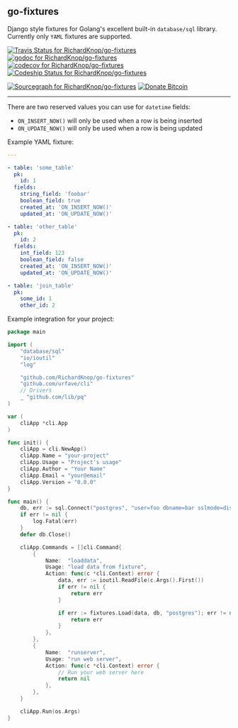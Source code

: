 ## go-fixtures

Django style fixtures for Golang's excellent built-in `database/sql` library. Currently only `YAML` fixtures are supported.

[![Travis Status for RichardKnop/go-fixtures](https://travis-ci.org/RichardKnop/go-fixtures.svg?branch=master&label=linux+build)](https://travis-ci.org/RichardKnop/go-fixtures)
[![godoc for RichardKnop/go-fixtures](https://godoc.org/github.com/nathany/looper?status.svg)](http://godoc.org/github.com/RichardKnop/go-fixtures)
[![codecov for RichardKnop/go-fixtures](https://codecov.io/gh/RichardKnop/go-fixtures/branch/master/graph/badge.svg)](https://codecov.io/gh/RichardKnop/go-fixtures)
[![Codeship Status for RichardKnop/go-fixtures](https://codeship.com/projects/2972d6c0-37b3-0134-ffd1-02b643534a44/status?branch=master)](https://codeship.com/projects/165845)

[![Sourcegraph for RichardKnop/go-fixtures](https://sourcegraph.com/github.com/RichardKnop/go-fixtures/-/badge.svg)](https://sourcegraph.com/github.com/RichardKnop/go-fixtures?badge)
[![Donate Bitcoin](https://img.shields.io/badge/donate-bitcoin-orange.svg)](https://richardknop.github.io/donate/)

---


There are two reserved values you can use for `datetime` fields:

* `ON_INSERT_NOW()` will only be used when a row is being inserted
* `ON_UPDATE_NOW()` will only be used when a row is being updated

Example YAML fixture:

```yaml
---

- table: 'some_table'
  pk:
    id: 1
  fields:
    string_field: 'foobar'
    boolean_field: true
    created_at: 'ON_INSERT_NOW()'
    updated_at: 'ON_UPDATE_NOW()'

- table: 'other_table'
  pk:
    id: 2
  fields:
    int_field: 123
    boolean_field: false
    created_at: 'ON_INSERT_NOW()'
    updated_at: 'ON_UPDATE_NOW()'

- table: 'join_table'
  pk:
    some_id: 1
    other_id: 2
```

Example integration for your project:

```go
package main

import (
	"database/sql"
	"io/ioutil"
	"log"

	"github.com/RichardKnop/go-fixtures"
	"github.com/urfave/cli"
	// Drivers
	_ "github.com/lib/pq"
)

var (
	cliApp *cli.App
)

func init() {
	cliApp = cli.NewApp()
	cliApp.Name = "your-project"
	cliApp.Usage = "Project's usage"
	cliApp.Author = "Your Name"
	cliApp.Email = "your@email"
	cliApp.Version = "0.0.0"
}

func main() {
	db, err := sql.Connect("postgres", "user=foo dbname=bar sslmode=disable")
	if err != nil {
		log.Fatal(err)
	}
	defer db.Close()

	cliApp.Commands = []cli.Command{
		{
			Name:  "loaddata",
			Usage: "load data from fixture",
			Action: func(c *cli.Context) error {
				data, err := ioutil.ReadFile(c.Args().First())
				if err != nil {
					return err
				}

				if err := fixtures.Load(data, db, "postgres"); err != nil {
					return err
				}
			},
		},
		{
			Name:  "runserver",
			Usage: "run web server",
			Action: func(c *cli.Context) error {
				// Run your web server here
				return nil
			},
		},
	}

	cliApp.Run(os.Args)
}
```
